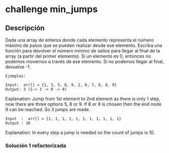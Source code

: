 # challenge min_jumps
## Descripción
Dada una array de enteros donde cada elemento representa el número máximo de pasos que se pueden realizar desde ese elemento. Escriba una función para devolver el número mínimo de saltos para llegar al final de la array (a partir del primer elemento). Si un elemento es 0, entonces no podemos movernos a través de ese elemento. Si no podemos llegar al final, devuelve -1.

    Ejemplos:
    
    Input:  arr[] = {1, 3, 5, 8, 9, 2, 6, 7, 6, 8, 9}
    Output: 3 (1-> 3 -> 8 -> 9)

Explanation: Jump from 1st element to
2nd element as there is only 1 step,
now there are three options 5, 8 or 9.
If 8 or 9 is chosen then the end node 9
can be reached. So 3 jumps are made.

    Input  :  arr[] = {1, 1, 1, 1, 1, 1, 1, 1, 1, 1, 1}
    Output : 10

Explanation: In every step a jump is
needed so the count of jumps is 10.

### Solución 1 refactorizada
